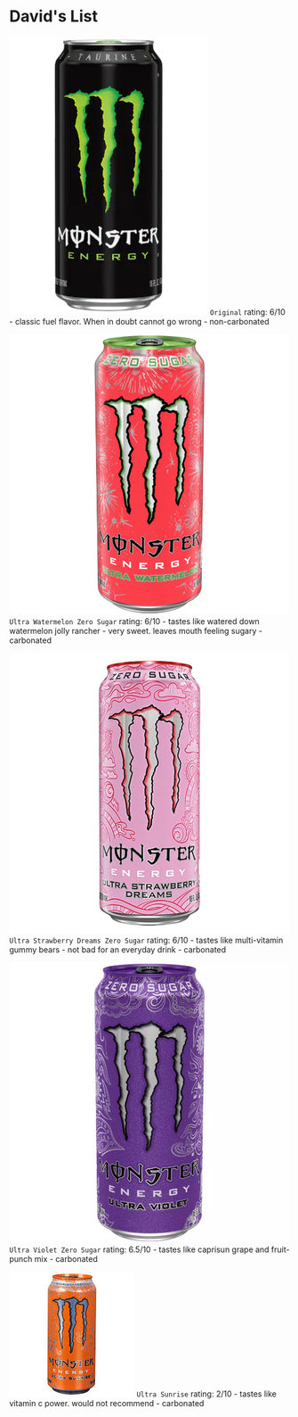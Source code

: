 # **David's List**
![original](original.png) `Original` rating: 6/10
    - classic fuel flavor. When in doubt cannot go wrong
    - non-carbonated
    
![U-watermelon](ultra-watermelon.png) `Ultra Watermelon Zero Sugar` rating: 6/10
    - tastes like watered down watermelon jolly rancher
    - very sweet. leaves mouth feeling sugary
    - carbonated

![U-strawberry-dreams](ultra-strawberry-dreams.png) `Ultra Strawberry Dreams Zero Sugar` rating: 6/10
    - tastes like multi-vitamin gummy bears
    - not bad for an everyday drink 
    - carbonated

![U-violet](ultra-violet.png) `Ultra Violet Zero Sugar` rating: 6.5/10
    - tastes like caprisun grape and fruit-punch mix
    - carbonated

![U-sunrise](ultra-sunrise.png) `Ultra Sunrise` rating: 2/10
    - tastes like vitamin c power. would not recommend
    - carbonated

